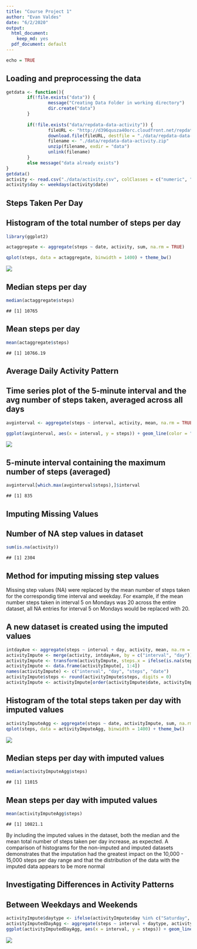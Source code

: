 ```yaml
---
title: "Course Project 1"
author: "Evan Valdes"
date: "6/2/2020"
output:
  html_document: 
    keep_md: yes
  pdf_document: default
---
```



```r
echo = TRUE
```

## Loading and preprocessing the data


```r
getdata <- function(){
        if(!file.exists("data")) {
                message("Creating Data Folder in working directory")
                dir.create("data")
        }
        
        if(!file.exists("data/repdata-data-activity")) {
                fileURL <- "http://d396qusza40orc.cloudfront.net/repdata%2Fdata%2Factivity.zip"
                download.file(fileURL, destfile = "./data/repdata-data-activity.zip")
                filename <- "./data/repdata-data-activity.zip"
                unzip(filename, exdir = "data")
                unlink(filename)
        }
        else message("data already exists")
}
getdata()
activity <- read.csv("./data/activity.csv", colClasses = c("numeric", "Date", "numeric"))
activity$day <- weekdays(activity$date)
```

## Steps Taken Per Day

## Histogram of the total number of steps per day


```r
library(ggplot2)

actaggregate <- aggregate(steps ~ date, activity, sum, na.rm = TRUE)

qplot(steps, data = actaggregate, binwidth = 1400) + theme_bw()
```

![](Course-Project-1_files/figure-html/unnamed-chunk-3-1.png)<!-- -->

## Median steps per day


```r
median(actaggregate$steps)
```

```
## [1] 10765
```

## Mean steps per day


```r
mean(actaggregate$steps)
```

```
## [1] 10766.19
```

## Average Daily Activity Pattern

## Time series plot of the 5-minute interval and the avg number of steps taken, averaged across all days


```r
avginterval <- aggregate(steps ~ interval, activity, mean, na.rm = TRUE)

ggplot(avginterval, aes(x = interval, y = steps)) + geom_line(color = "purple", size = 1) + labs(x = "Interval", y = "Average Number of Steps") + theme_bw()
```

![](Course-Project-1_files/figure-html/unnamed-chunk-6-1.png)<!-- -->

## 5-minute interval containing the maximum number of steps (averaged)


```r
avginterval[which.max(avginterval$steps),]$interval
```

```
## [1] 835
```

## Imputing Missing Values

## Number of NA step values in dataset


```r
sum(is.na(activity))
```

```
## [1] 2304
```

## Method for imputing missing step values

Missing step values (NA) were replaced by the mean
number of steps taken for the correspondig time
interval and weekday. For example, if the mean number
steps taken in interval 5 on Mondays was 20 across
the entire dataset, all NA entries for interval 5 on 
Mondays would be replaced with 20.

## A new dataset is created using the imputed values


```r
intdayAve <- aggregate(steps ~ interval + day, activity, mean, na.rm = TRUE)
activityImpute <- merge(activity, intdayAve, by = c("interval", "day"))
activityImpute <- transform(activityImpute, steps.x = ifelse(is.na(steps.x), steps.y, steps.x))
activityImpute <- data.frame(activityImpute[, 1:4])
names(activityImpute) <- c("interval", "day", "steps", "date")
activityImpute$steps <- round(activityImpute$steps, digits = 0)
activityImpute <- activityImpute[order(activityImpute$date, activityImpute$interval),]
```

## Histogram of the total steps taken per day with imputed values


```r
activityImputeAgg <- aggregate(steps ~ date, activityImpute, sum, na.rm = TRUE)
qplot(steps, data = activityImputeAgg, binwidth = 1400) + theme_bw()
```

![](Course-Project-1_files/figure-html/unnamed-chunk-10-1.png)<!-- -->

## Median steps per day with imputed values


```r
median(activityImputeAgg$steps)
```

```
## [1] 11015
```

## Mean steps per day with imputed values


```r
mean(activityImputeAgg$steps)
```

```
## [1] 10821.1
```

By including the imputed values in the dataset, both the
median and the mean total number of steps taken per day
increase, as expected. A comparison of histograms for 
the non-imputed and imputed datasets demonstrates that
the imputation had the greatest impact on the 10,000 -
15,000 steps per day range and that the distribution of 
the data with the imputed data appears to be more normal

## Investigating Differences in Activity Patterns
## Between Weekdays and Weekends


```r
activityImpute$daytype <- ifelse(activityImpute$day %in% c("Saturday", "Sunday"), "Weekend", "Weekday")
activityImputedDayAgg <- aggregate(steps ~ interval + daytype, activityImpute, mean)
ggplot(activityImputedDayAgg, aes(x = interval, y = steps)) + geom_line(color = "purple", size = 1) + facet_wrap(~daytype, nrow = 2, ncol = 1) + labs(x = "Interval", y = "Number of Steps") + theme_bw()
```

![](Course-Project-1_files/figure-html/unnamed-chunk-13-1.png)<!-- -->



